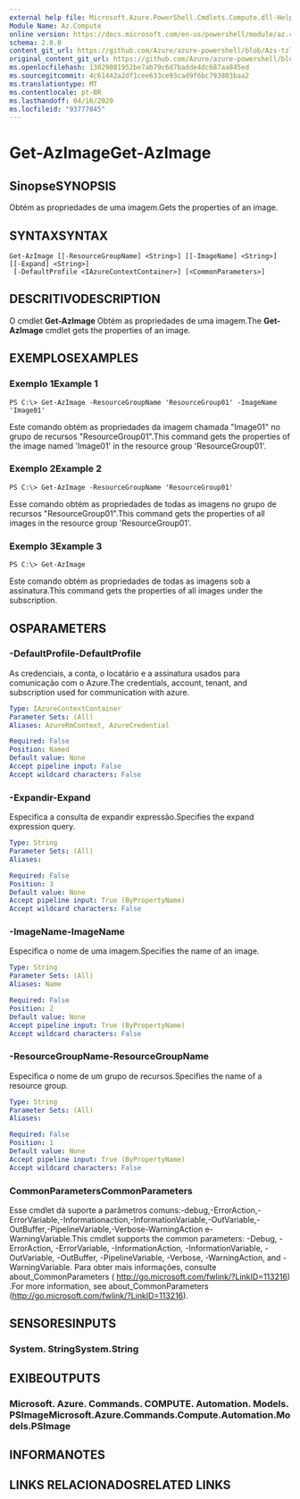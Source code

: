 ```yaml
---
external help file: Microsoft.Azure.PowerShell.Cmdlets.Compute.dll-Help-Help.xml
Module Name: Az.Compute
online version: https://docs.microsoft.com/en-us/powershell/module/az.compute/get-azimage
schema: 2.0.0
content_git_url: https://github.com/Azure/azure-powershell/blob/Azs-tzl/src/Compute/Compute/help/Get-AzImage.md
original_content_git_url: https://github.com/Azure/azure-powershell/blob/Azs-tzl/src/Compute/Compute/help/Get-AzImage.md
ms.openlocfilehash: 13829081952be7ab79c6d7badde4dc687aa845ed
ms.sourcegitcommit: 4c61442a2df1cee633ce93cad9f6bc793803baa2
ms.translationtype: MT
ms.contentlocale: pt-BR
ms.lasthandoff: 04/16/2020
ms.locfileid: "93777045"
---
```

# <span data-ttu-id="e31c8-101">Get-AzImage</span><span class="sxs-lookup"><span data-stu-id="e31c8-101">Get-AzImage</span></span>

## <span data-ttu-id="e31c8-102">Sinopse</span><span class="sxs-lookup"><span data-stu-id="e31c8-102">SYNOPSIS</span></span>
<span data-ttu-id="e31c8-103">Obtém as propriedades de uma imagem.</span><span class="sxs-lookup"><span data-stu-id="e31c8-103">Gets the properties of an image.</span></span>

## <span data-ttu-id="e31c8-104">SYNTAX</span><span class="sxs-lookup"><span data-stu-id="e31c8-104">SYNTAX</span></span>

```
Get-AzImage [[-ResourceGroupName] <String>] [[-ImageName] <String>] [[-Expand] <String>]
 [-DefaultProfile <IAzureContextContainer>] [<CommonParameters>]
```

## <span data-ttu-id="e31c8-105">DESCRITIVO</span><span class="sxs-lookup"><span data-stu-id="e31c8-105">DESCRIPTION</span></span>
<span data-ttu-id="e31c8-106">O cmdlet **Get-AzImage** Obtém as propriedades de uma imagem.</span><span class="sxs-lookup"><span data-stu-id="e31c8-106">The **Get-AzImage** cmdlet gets the properties of an image.</span></span>

## <span data-ttu-id="e31c8-107">EXEMPLOS</span><span class="sxs-lookup"><span data-stu-id="e31c8-107">EXAMPLES</span></span>

### <span data-ttu-id="e31c8-108">Exemplo 1</span><span class="sxs-lookup"><span data-stu-id="e31c8-108">Example 1</span></span>
```
PS C:\> Get-AzImage -ResourceGroupName 'ResourceGroup01' -ImageName 'Image01'
```

<span data-ttu-id="e31c8-109">Este comando obtém as propriedades da imagem chamada "Image01" no grupo de recursos "ResourceGroup01".</span><span class="sxs-lookup"><span data-stu-id="e31c8-109">This command gets the properties of the image named 'Image01' in the resource group 'ResourceGroup01'.</span></span>

### <span data-ttu-id="e31c8-110">Exemplo 2</span><span class="sxs-lookup"><span data-stu-id="e31c8-110">Example 2</span></span>
```
PS C:\> Get-AzImage -ResourceGroupName 'ResourceGroup01'
```

<span data-ttu-id="e31c8-111">Esse comando obtém as propriedades de todas as imagens no grupo de recursos "ResourceGroup01".</span><span class="sxs-lookup"><span data-stu-id="e31c8-111">This command gets the properties of all images in the resource group 'ResourceGroup01'.</span></span>

### <span data-ttu-id="e31c8-112">Exemplo 3</span><span class="sxs-lookup"><span data-stu-id="e31c8-112">Example 3</span></span>
```
PS C:\> Get-AzImage
```

<span data-ttu-id="e31c8-113">Este comando obtém as propriedades de todas as imagens sob a assinatura.</span><span class="sxs-lookup"><span data-stu-id="e31c8-113">This command gets the properties of all images under the subscription.</span></span>

## <span data-ttu-id="e31c8-114">OS</span><span class="sxs-lookup"><span data-stu-id="e31c8-114">PARAMETERS</span></span>

### <span data-ttu-id="e31c8-115">-DefaultProfile</span><span class="sxs-lookup"><span data-stu-id="e31c8-115">-DefaultProfile</span></span>
<span data-ttu-id="e31c8-116">As credenciais, a conta, o locatário e a assinatura usados para comunicação com o Azure.</span><span class="sxs-lookup"><span data-stu-id="e31c8-116">The credentials, account, tenant, and subscription used for communication with azure.</span></span>

```yaml
Type: IAzureContextContainer
Parameter Sets: (All)
Aliases: AzureRmContext, AzureCredential

Required: False
Position: Named
Default value: None
Accept pipeline input: False
Accept wildcard characters: False
```

### <span data-ttu-id="e31c8-117">-Expandir</span><span class="sxs-lookup"><span data-stu-id="e31c8-117">-Expand</span></span>
<span data-ttu-id="e31c8-118">Especifica a consulta de expandir expressão.</span><span class="sxs-lookup"><span data-stu-id="e31c8-118">Specifies the expand expression query.</span></span>

```yaml
Type: String
Parameter Sets: (All)
Aliases: 

Required: False
Position: 3
Default value: None
Accept pipeline input: True (ByPropertyName)
Accept wildcard characters: False
```

### <span data-ttu-id="e31c8-119">-ImageName</span><span class="sxs-lookup"><span data-stu-id="e31c8-119">-ImageName</span></span>
<span data-ttu-id="e31c8-120">Especifica o nome de uma imagem.</span><span class="sxs-lookup"><span data-stu-id="e31c8-120">Specifies the name of an image.</span></span>

```yaml
Type: String
Parameter Sets: (All)
Aliases: Name

Required: False
Position: 2
Default value: None
Accept pipeline input: True (ByPropertyName)
Accept wildcard characters: False
```

### <span data-ttu-id="e31c8-121">-ResourceGroupName</span><span class="sxs-lookup"><span data-stu-id="e31c8-121">-ResourceGroupName</span></span>
<span data-ttu-id="e31c8-122">Especifica o nome de um grupo de recursos.</span><span class="sxs-lookup"><span data-stu-id="e31c8-122">Specifies the name of a resource group.</span></span>

```yaml
Type: String
Parameter Sets: (All)
Aliases: 

Required: False
Position: 1
Default value: None
Accept pipeline input: True (ByPropertyName)
Accept wildcard characters: False
```

### <span data-ttu-id="e31c8-123">CommonParameters</span><span class="sxs-lookup"><span data-stu-id="e31c8-123">CommonParameters</span></span>
<span data-ttu-id="e31c8-124">Esse cmdlet dá suporte a parâmetros comuns:-debug,-ErrorAction,-ErrorVariable,-Informationaction,-InformationVariable,-OutVariable,-OutBuffer,-PipelineVariable,-Verbose-WarningAction e-WarningVariable.</span><span class="sxs-lookup"><span data-stu-id="e31c8-124">This cmdlet supports the common parameters: -Debug, -ErrorAction, -ErrorVariable, -InformationAction, -InformationVariable, -OutVariable, -OutBuffer, -PipelineVariable, -Verbose, -WarningAction, and -WarningVariable.</span></span> <span data-ttu-id="e31c8-125">Para obter mais informações, consulte about_CommonParameters ( http://go.microsoft.com/fwlink/?LinkID=113216) .</span><span class="sxs-lookup"><span data-stu-id="e31c8-125">For more information, see about_CommonParameters (http://go.microsoft.com/fwlink/?LinkID=113216).</span></span>

## <span data-ttu-id="e31c8-126">SENSORES</span><span class="sxs-lookup"><span data-stu-id="e31c8-126">INPUTS</span></span>

### <span data-ttu-id="e31c8-127">System. String</span><span class="sxs-lookup"><span data-stu-id="e31c8-127">System.String</span></span>

## <span data-ttu-id="e31c8-128">EXIBE</span><span class="sxs-lookup"><span data-stu-id="e31c8-128">OUTPUTS</span></span>

### <span data-ttu-id="e31c8-129">Microsoft. Azure. Commands. COMPUTE. Automation. Models. PSImage</span><span class="sxs-lookup"><span data-stu-id="e31c8-129">Microsoft.Azure.Commands.Compute.Automation.Models.PSImage</span></span>

## <span data-ttu-id="e31c8-130">INFORMA</span><span class="sxs-lookup"><span data-stu-id="e31c8-130">NOTES</span></span>

## <span data-ttu-id="e31c8-131">LINKS RELACIONADOS</span><span class="sxs-lookup"><span data-stu-id="e31c8-131">RELATED LINKS</span></span>

